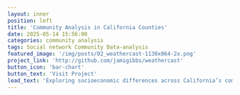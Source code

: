 ```yaml
---
layout: inner
position: left
title: 'Community Analysis in California Counties'
date: 2025-05-14 15:56:00
categories: community analysis
tags: Social network Community Data-analysis
featured_image: '/img/posts/02_weathercast-1130x864-2x.png'
project_link: 'http://github.com/jamigibbs/weathercast'
button_icon: 'bar-chart'
button_text: 'Visit Project'
lead_text: 'Exploring socioeconomic differences across California’s community clusters.'
---
```

